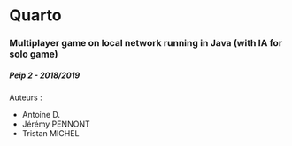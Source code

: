 # Quarto
### Multiplayer game on local network running in Java (with IA for solo game)
##### Peip 2 - 2018/2019

Auteurs :
- Antoine D.
- Jérémy PENNONT
- Tristan MICHEL

